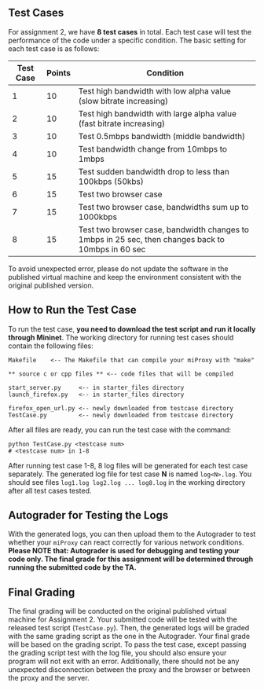 ## Test Cases 

For assignment 2, we have **8 test cases** in total. Each test case will test the performance of the code under a specific condition. The basic setting for each test case is as follows:

| Test Case | Points | Condition                                                    |
| --------- | ------ | ------------------------------------------------------------ |
| 1         | 10     | Test high bandwidth with low alpha value (slow bitrate increasing) |
| 2         | 10     | Test high bandwidth with large alpha value (fast bitrate increasing) |
| 3         | 10     | Test 0.5mbps bandwidth (middle bandwidth)                    |
| 4         | 10     | Test bandwidth change from 10mbps to 1mbps                   |
| 5         | 15     | Test sudden bandwidth drop to less than 100kbps (50kbs)      |
| 6         | 15     | Test two browser case                                        |
| 7         | 15     | Test two browser case, bandwidths sum up to 1000kbps         |
| 8         | 15     | Test two browser case, bandwidth changes to 1mbps in 25 sec, then changes back to 10mbps in 60 sec |

 To avoid unexpected error, please do not update the software in the published virtual machine and keep the environment consistent with the original published version.

## How to Run the Test Case

To run the test case, **you need to download the test script and run it locally through Mininet**. The working directory for running test cases should contain the following files:

```
Makefile 	<-- The Makefile that can compile your miProxy with "make"

** source c or cpp files ** <-- code files that will be compiled

start_server.py	 	<-- in starter_files directory
launch_firefox.py 	<-- in starter_files directory

firefox_open_url.py	<-- newly downloaded from testcase directory
TestCase.py 		<-- newly downloaded from testcase directory
```

After all files are ready, you can run the test case with the command:

```
python TestCase.py <testcase num> 
# <testcase num> in 1-8
```

After running test case 1-8, 8 log files will be generated for each test case separately. The generated log file for test case **N** is named `log<N>.log`. You should see files `log1.log log2.log ... log8.log` in the working directory after all test cases tested. 

## Autograder for Testing the Logs

With the generated logs, you can then upload them to the Autograder to test whether your `miProxy` can react correctly for various network conditions. **Please NOTE that: Autograder is used for debugging and testing your code only. The final grade for this assignment will be determined through running the submitted code by the TA.**

## Final Grading

The final grading will be conducted on the original published virtual machine for Assignment 2. Your submitted code will be tested with the released test script (`TestCase.py`). Then, the generated logs will be graded with the same grading script as the one in the Autograder. Your final grade will be based on the grading script. To pass the test case, except passing the grading script test with the log file, you should also ensure your program will not exit with an error. Additionally, there should not be any unexpected disconnection between the proxy and the browser or between the proxy and the server.  



 
